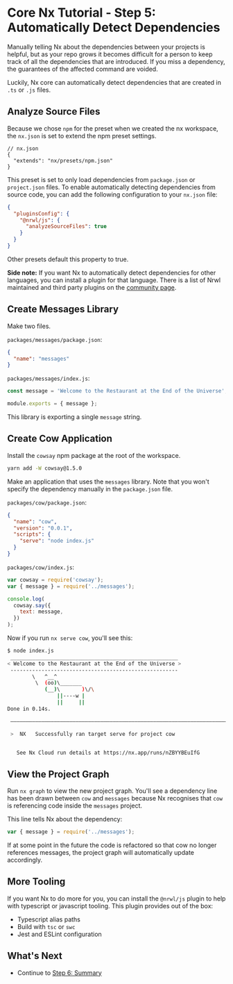 # Core Nx Tutorial - Step 5: Automatically Detect Dependencies

Manually telling Nx about the dependencies between your projects is helpful, but as your repo grows it becomes difficult for a person to keep track of all the dependencies that are introduced. If you miss a dependency, the guarantees of the affected command are voided.

Luckily, Nx core can automatically detect dependencies that are created in `.ts` or `.js` files.

## Analyze Source Files

Because we chose `npm` for the preset when we created the nx workspace, the `nx.json` is set to extend the npm preset settings.

```jsonc
// nx.json
{
  "extends": "nx/presets/npm.json"
}
```

This preset is set to only load dependencies from `package.json` or `project.json` files. To enable automatically detecting dependencies from source code, you can add the following configuration to your `nx.json` file:

```json
{
  "pluginsConfig": {
    "@nrwl/js": {
      "analyzeSourceFiles": true
    }
  }
}
```

Other presets default this property to true.

**Side note:** If you want Nx to automatically detect dependencies for other languages, you can install a plugin for that language. There is a list of Nrwl maintained and third party plugins on the [community page](/community#plugin-directory).

## Create Messages Library

Make two files.

`packages/messages/package.json`:

```json
{
  "name": "messages"
}
```

`packages/messages/index.js`:

```javascript
const message = 'Welcome to the Restaurant at the End of the Universe';

module.exports = { message };
```

This library is exporting a single `message` string.

## Create Cow Application

Install the `cowsay` npm package at the root of the workspace.

```bash
yarn add -W cowsay@1.5.0
```

Make an application that uses the `messages` library. Note that you won't specify the dependency manually in the `package.json` file.

`packages/cow/package.json`:

```json
{
  "name": "cow",
  "version": "0.0.1",
  "scripts": {
    "serve": "node index.js"
  }
}
```

`packages/cow/index.js`:

```javascript
var cowsay = require('cowsay');
var { message } = require('../messages');

console.log(
  cowsay.say({
    text: message,
  })
);
```

Now if you run `nx serve cow`, you'll see this:

```bash
$ node index.js
 ______________________________________________________
< Welcome to the Restaurant at the End of the Universe >
 ------------------------------------------------------
        \   ^__^
         \  (oo)\_______
            (__)\       )\/\
                ||----w |
                ||     ||
Done in 0.14s.

 ——————————————————————————————————————————————————————————————————————————————————————————————————————————————————————————————————————————————————

 >  NX   Successfully ran target serve for project cow


   See Nx Cloud run details at https://nx.app/runs/nZBYYBEuIfG
```

## View the Project Graph

Run `nx graph` to view the new project graph. You'll see a dependency line has been drawn between `cow` and `messages` because Nx recognises that `cow` is referencing code inside the `messages` project.

This line tells Nx about the dependency:

```javascript
var { message } = require('../messages');
```

If at some point in the future the code is refactored so that cow no longer references messages, the project graph will automatically update accordingly.

## More Tooling

If you want Nx to do more for you, you can install the `@nrwl/js` plugin to help with typescript or javascript tooling. This plugin provides out of the box:

- Typescript alias paths
- Build with `tsc` or `swc`
- Jest and ESLint configuration

## What's Next

- Continue to [Step 6: Summary](/core-tutorial/06-summary)
